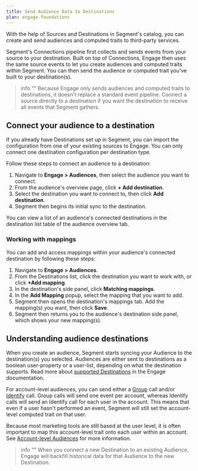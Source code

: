 ```yaml
---
title: Send Audience Data to Destinations
plan: engage-foundations
---
```


With the help of Sources and Destinations in Segment's catalog, you can create and send audiences and computed traits to third-party services.

Segment's Connections pipeline first collects and sends events from your source to your destination. Built on top of Connections, Engage then uses the same source events to let you create audiences and computed traits within Segment. You can then send the audience or computed trait you've built to your destination(s).

> info ""
> Because Engage only sends audiences and computed traits to destinations, it doesn't replace a standard event pipeline. Connect a source directly to a destination if you want the destination to receive all events that Segment gathers.

## Connect your audience to a destination

If you already have Destinations set up in Segment, you can import the configuration from one of your existing sources to Engage. You can only connect one destination configuration per destination type.

Follow these steps to connect an audience to a destination:

1. Navigate to **Engage > Audiences**, then select the audience you want to connect.
2. From the audience's overview page, click **+ Add destination**.
3. Select the destination you want to connect to, then click **Add destination**. 
4. Segment then begins its initial sync to the destination.

You can view a list of an audience's connected destinations in the destination list table of the audience overview tab.

### Working with mappings

You can add and access mappings within your audience's connected destination by following these steps:

1. Navigate to **Engage > Audiences**.
2. From the Destinations list, click the destination you want to work with, or click **+Add mapping**.
3. In the destination's side panel, click **Matching mappings**.
4. In the **Add Mapping** popup, select the mapping that you want to add.
5. Segment then opens the destination's mappings tab. Add the mapping(s) you want, then click **Save**.
6. Segment then returns you to the audience's destination side panel, which shows your new mapping(s).

## Understanding audience destinations

When you create an audience, Segment starts syncing your Audience to the destination(s) you selected. Audiences are either sent to destinations as a boolean user-property or a user-list, depending on what the destination supports. Read more about [supported Destinations](/docs/engage/using-engage-data/#compatible-engage-destinations) in the Engage documentation.

For account-level audiences, you can send either a [Group](/docs/connections/spec/group) call and/or [Identify](/docs/connections/spec/identify) call. Group calls will send one event per account, whereas Identify calls will send an Identify call for each user in the account. This means that even if a user hasn't performed an event, Segment will still set the account-level computed trait on that user.

Because most marketing tools are still based at the user level, it is often important to map this account-level trait onto each user within an account. See [Account-level Audiences](/docs/engage/audiences/account-audiences) for more information.

> info ""
> When you connect a new Destination to an existing Audience, Engage will backfill historical data for that Audience to the new Destination.